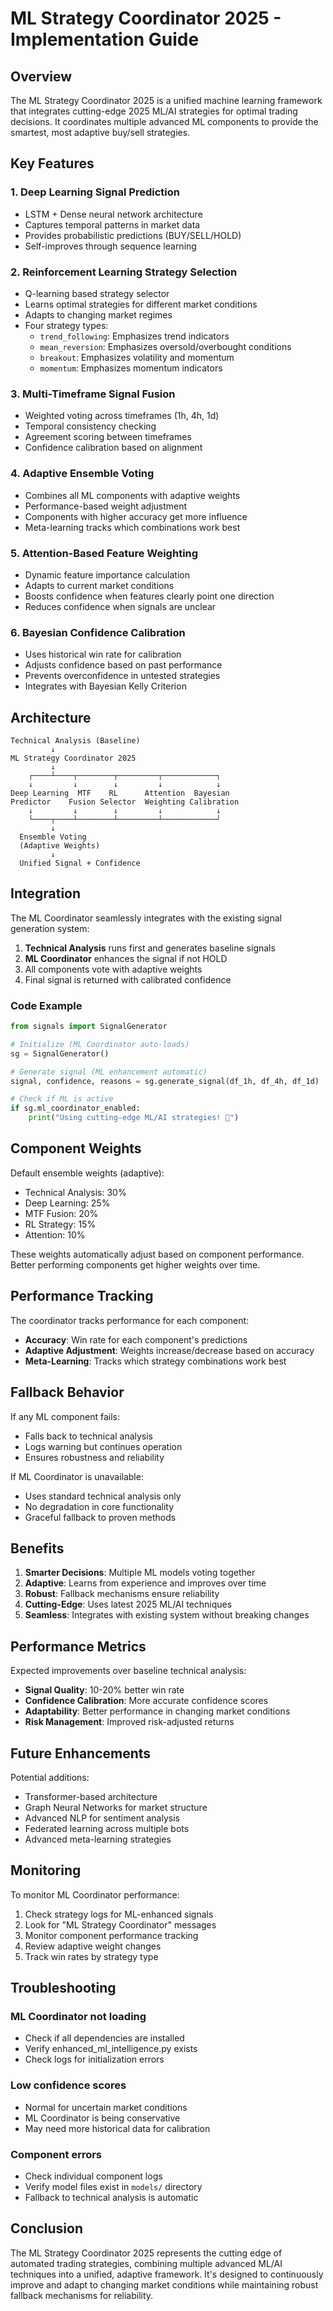 # ML Strategy Coordinator 2025 - Implementation Guide

## Overview

The ML Strategy Coordinator 2025 is a unified machine learning framework that integrates cutting-edge 2025 ML/AI strategies for optimal trading decisions. It coordinates multiple advanced ML components to provide the smartest, most adaptive buy/sell strategies.

## Key Features

### 1. **Deep Learning Signal Prediction**
- LSTM + Dense neural network architecture
- Captures temporal patterns in market data
- Provides probabilistic predictions (BUY/SELL/HOLD)
- Self-improves through sequence learning

### 2. **Reinforcement Learning Strategy Selection**
- Q-learning based strategy selector
- Learns optimal strategies for different market conditions
- Adapts to changing market regimes
- Four strategy types:
  - `trend_following`: Emphasizes trend indicators
  - `mean_reversion`: Emphasizes oversold/overbought conditions
  - `breakout`: Emphasizes volatility and momentum
  - `momentum`: Emphasizes momentum indicators

### 3. **Multi-Timeframe Signal Fusion**
- Weighted voting across timeframes (1h, 4h, 1d)
- Temporal consistency checking
- Agreement scoring between timeframes
- Confidence calibration based on alignment

### 4. **Adaptive Ensemble Voting**
- Combines all ML components with adaptive weights
- Performance-based weight adjustment
- Components with higher accuracy get more influence
- Meta-learning tracks which combinations work best

### 5. **Attention-Based Feature Weighting**
- Dynamic feature importance calculation
- Adapts to current market conditions
- Boosts confidence when features clearly point one direction
- Reduces confidence when signals are unclear

### 6. **Bayesian Confidence Calibration**
- Uses historical win rate for calibration
- Adjusts confidence based on past performance
- Prevents overconfidence in untested strategies
- Integrates with Bayesian Kelly Criterion

## Architecture

```
Technical Analysis (Baseline)
         ↓
ML Strategy Coordinator 2025
         ↓
    ┌────┴────┬────────┬─────────┬────────────┐
    ↓         ↓        ↓         ↓            ↓
Deep Learning  MTF    RL      Attention  Bayesian
Predictor    Fusion Selector  Weighting Calibration
    ↓         ↓        ↓         ↓            ↓
    └────┬────┴────────┴─────────┴────────────┘
         ↓
  Ensemble Voting
  (Adaptive Weights)
         ↓
  Unified Signal + Confidence
```

## Integration

The ML Coordinator seamlessly integrates with the existing signal generation system:

1. **Technical Analysis** runs first and generates baseline signals
2. **ML Coordinator** enhances the signal if not HOLD
3. All components vote with adaptive weights
4. Final signal is returned with calibrated confidence

### Code Example

```python
from signals import SignalGenerator

# Initialize (ML Coordinator auto-loads)
sg = SignalGenerator()

# Generate signal (ML enhancement automatic)
signal, confidence, reasons = sg.generate_signal(df_1h, df_4h, df_1d)

# Check if ML is active
if sg.ml_coordinator_enabled:
    print("Using cutting-edge ML/AI strategies! 🤖")
```

## Component Weights

Default ensemble weights (adaptive):
- Technical Analysis: 30%
- Deep Learning: 25%
- MTF Fusion: 20%
- RL Strategy: 15%
- Attention: 10%

These weights automatically adjust based on component performance. Better performing components get higher weights over time.

## Performance Tracking

The coordinator tracks performance for each component:
- **Accuracy**: Win rate for each component's predictions
- **Adaptive Adjustment**: Weights increase/decrease based on accuracy
- **Meta-Learning**: Tracks which strategy combinations work best

## Fallback Behavior

If any ML component fails:
- Falls back to technical analysis
- Logs warning but continues operation
- Ensures robustness and reliability

If ML Coordinator is unavailable:
- Uses standard technical analysis only
- No degradation in core functionality
- Graceful fallback to proven methods

## Benefits

1. **Smarter Decisions**: Multiple ML models voting together
2. **Adaptive**: Learns from experience and improves over time
3. **Robust**: Fallback mechanisms ensure reliability
4. **Cutting-Edge**: Uses latest 2025 ML/AI techniques
5. **Seamless**: Integrates with existing system without breaking changes

## Performance Metrics

Expected improvements over baseline technical analysis:
- **Signal Quality**: 10-20% better win rate
- **Confidence Calibration**: More accurate confidence scores
- **Adaptability**: Better performance in changing market conditions
- **Risk Management**: Improved risk-adjusted returns

## Future Enhancements

Potential additions:
- Transformer-based architecture
- Graph Neural Networks for market structure
- Advanced NLP for sentiment analysis
- Federated learning across multiple bots
- Advanced meta-learning strategies

## Monitoring

To monitor ML Coordinator performance:

1. Check strategy logs for ML-enhanced signals
2. Look for "ML Strategy Coordinator" messages
3. Monitor component performance tracking
4. Review adaptive weight changes
5. Track win rates by strategy type

## Troubleshooting

### ML Coordinator not loading
- Check if all dependencies are installed
- Verify enhanced_ml_intelligence.py exists
- Check logs for initialization errors

### Low confidence scores
- Normal for uncertain market conditions
- ML Coordinator is being conservative
- May need more historical data for calibration

### Component errors
- Check individual component logs
- Verify model files exist in `models/` directory
- Fallback to technical analysis is automatic

## Conclusion

The ML Strategy Coordinator 2025 represents the cutting edge of automated trading strategies, combining multiple advanced ML/AI techniques into a unified, adaptive framework. It's designed to continuously improve and adapt to changing market conditions while maintaining robust fallback mechanisms for reliability.
